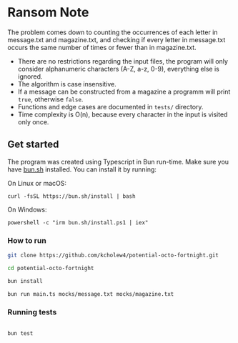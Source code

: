 # Ransom Note

The problem comes down to counting the occurrences of each letter in message.txt and magazine.txt, and checking if every letter in message.txt occurs the same number of times or fewer than in magazine.txt.

- There are no restrictions regarding the input files, the program will only consider alphanumeric characters (A-Z, a-z, 0-9), everything else is ignored.
- The algorithm is case insensitive.
- If a message can be constructed from a magazine a programm will print `true`, otherwise `false`.
- Functions and edge cases are documented in `tests/` directory.
- Time complexity is O(n), because every character in the input is visited only once.

## Get started

The program was created using Typescript in Bun run-time.
Make sure you have [bun.sh](https://bun.sh/) installed. You can install it by running:

On Linux or macOS:

```
curl -fsSL https://bun.sh/install | bash
```

On Windows:

```
powershell -c "irm bun.sh/install.ps1 | iex"
```

### How to run

```bash
git clone https://github.com/kcholew4/potential-octo-fortnight.git

cd potential-octo-fortnight

bun install

bun run main.ts mocks/message.txt mocks/magazine.txt

```

### Running tests

```bash

bun test

```


